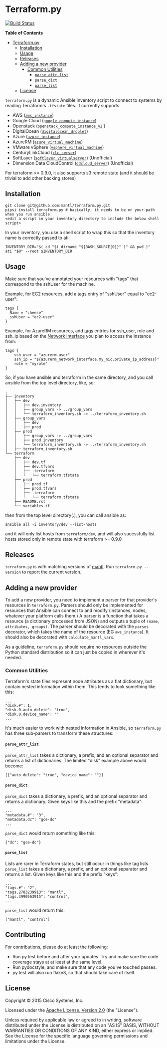 # Terraform.py

[![Build Status](https://travis-ci.org/mantl/terraform.py.svg)](https://travis-ci.org/mantl/terraform.py)

<!-- markdown-toc start - Don't edit this section. Run M-x markdown-toc/generate-toc again -->
**Table of Contents**

- [Terraform.py](#terraformpy)
    - [Installation](#installation)
    - [Usage](#usage)
    - [Releases](#releases)
    - [Adding a new provider](#adding-a-new-provider)
        - [Common Utilities](#common-utilities)
            - [`parse_attr_list`](#parseattrlist)
            - [`parse_dict`](#parsedict)
            - [`parse_list`](#parselist)
    - [License](#license)

<!-- markdown-toc end -->

`terraform.py` is a dynamic Ansible inventory script to connect to systems by
reading Terraform's `.tfstate` files. It currently supports:

 - AWS ([`aws_instance`](https://www.terraform.io/docs/providers/aws/r/instance.html))
 - Google Cloud ([`google_compute_instance`](https://www.terraform.io/docs/providers/google/r/compute_instance.html))
 - Openstack ([`openstack_compute_instance_v2`'](https://www.terraform.io/docs/providers/openstack/r/compute_instance_v2.html))
 - DigitalOcean ([`digitalocean_droplet`](http://terraform.io/docs/providers/do/r/droplet.html))
 - Azure ([`azure_instance`](https://www.terraform.io/docs/providers/azure/r/instance.html))
 - AzureRM ([`azure_virtual_machine`](https://www.terraform.io/docs/providers/azurerm/r/virtual_machine.html))
 - VMware vSphere ([`vsphere_virtual_machine`](https://www.terraform.io/docs/providers/vsphere/r/virtual_machine.html))
 - CenturyLinkCloud ([`clc_server`](https://www.terraform.io/docs/providers/clc/r/server.html))
 - SoftLayer ([`softlayer_virtualserver`](https://github.com/finn-no/terraform-provider-softlayer)) (Unofficial)
 - Dimension Data CloudControl ([`ddcloud_server`](https://github.com/DimensionDataResearch/https://github.com/DimensionDataResearch/dd-cloud-compute-terraform)) (Unofficial)

For terraform >= 0.9.0, it also supports s3 remote state (and it should be trivial to add other backing stores)

## Installation

```
git clone git@github.com:mantl/terraform.py.git
pipsi install terraform.py # basically, it needs to be on your path when you run ansible
<edit a script in your inventory directory to include the below shell script>
```

In your inventory, you use a shell script to wrap this so that the inventory name is correctly passed to ati:

```
INVENTORY_DIR="$( cd "$( dirname "${BASH_SOURCE[0]}" )" && pwd )"
ati "$@" --root $INVENTORY_DIR
```

## Usage

Make sure that you've annotated your resources with "tags" that correspond to the sshUser for the machine.

Example, for EC2 resources, add a [tags](https://www.terraform.io/docs/providers/aws/r/instance.html#tags) entry of "sshUser" equal to "ec2-user":

	tags {
      Name = "cheese"
      sshUser = "ec2-user"
    }

Example, for AzureRM resources, add [tags](https://www.terraform.io/docs/providers/azurerm/r/virtual_machine.html#tags) entries for ssh_user, role and ssh_ip based on the [Network Interface](https://www.terraform.io/docs/providers/azurerm/r/network_interface.html) you plan to access the instance from:

    tags {
        ssh_user = "azurerm-user"
        ssh_ip = "${azurerm_network_interface.my_nic.private_ip_address}"
        role = "myrole"
    }

So, if you have ansible and terraform in the same directory, and you call ansible from the top level directory, like, so:

```
.
├── inventory
│   ├── dev
│   │   ├── dev.inventory
│   │   ├── group_vars -> ../group_vars
│   │   └── terraform_inventory.sh -> ../terraform_inventory.sh
│   ├── group_vars
│   │   ├── dev
│   │   ├── prod
│   ├── prod
│   │   ├── group_vars -> ../group_vars
│   │   ├── prod.inventory
│   │   └── terraform_inventory.sh -> ../terraform_inventory.sh
│   ├── terraform_inventory.sh
└── terraform
    ├── dev
    │   ├── dev.tf
    │   ├── dev.tfvars
    │   ├── .terraform
    │   └   └── terraform.tfstate
    ├── prod
    │   ├── prod.tf
    │   ├── prod.tfvars
    │   ├── .terraform
    │   └   └── terraform.tfstate
    ├── README.rst
    └── variables.tf
```

then from the top level directory(.), you can call ansible as:

`ansible all -i inventory/dev --list-hosts`

and it will only list hosts from `terraform/dev`, and will also sucessfully list hosts stored only in remote state with terraform >= 0.9.0

## Releases

`terraform.py` is with matching versions of
[mantl](https://github.com/CiscoCloud/mantl). Run `terraform.py --version` to
report the current version.

## Adding a new provider

To add a new provider, you need to implement a parser for that provider's
resources in `terraform.py`. Parsers should only be implemented for resources
that Ansible can connect to and modify (instances, nodes, whatever your platform
calls them.) A parser is a function that takes a resource (a dictionary
processed from JSON) and outputs a tuple of `(name, attributes, groups)`. The
parser should be decorated with the `parses` decorator, which takes the name of
the resource (EG `aws_instance`). It should also be decorated with
`calculate_mantl_vars`.

As a guideline, `terraform.py` should require no resources outside the Python
standard distribution so it can just be copied in wherever it's needed.

### Common Utilities

Terraform's state files represent node attributes as a flat dictionary, but
contain nested information within them. This tends to look something like this:

    ...
    "disk.#": 1,
    "disk.0.auto_delete": "true",
    "disk.0.device_name": ""
    ...

It's much easier to work with nested information in Ansible, so `terraform.py`
has three sub-parsers to transform these structures:

#### `parse_attr_list`

`parse_attr_list` takes a dictionary, a prefix, and an optional separator and
returns a list of dictionaries. The limited "disk" example above would become:

    [{"auto_delete": "true", "device_name": ""}]

#### `parse_dict`

`parse_dict` takes a dictionary, a prefix, and an optional separator and returns
a dictionary. Given keys like this and the prefix "metadata":

    ...
    "metadata.#": "3",
    "metadata.dc": "gce-dc"
    ...

`parse_dict` would return something like this:

    {"dc": "gce-dc"}

#### `parse_list`

Lists are rarer in Terraform states, but still occur in things like tag lists.
`parse_list` takes a dictionary, a prefix, and an optional separator and returns
a list. Given keys like this and the prefix "keys":

    ...
    "tags.#": "2",
    "tags.2783239913": "mantl",
    "tags.3990563915": "control",
    ...

`parse_list` would return this:

    ["mantl", "control"]

## Contributing

For contributions, please do at least the following:

* Run py.test before and after your updates. Try and make sure the code coverage stays at
  at least at the same level.
* Run pydocstyle, and make sure that any code you've touched passes.
* py.test will also run flake8, so that should take care of itself.

## License

Copyright © 2015 Cisco Systems, Inc.

Licensed under the
[Apache License, Version 2.0](http://www.apache.org/licenses/LICENSE-2.0) (the
"License").

Unless required by applicable law or agreed to in writing, software distributed
under the License is distributed on an "AS IS" BASIS, WITHOUT WARRANTIES OR
CONDITIONS OF ANY KIND, either express or implied. See the License for the
specific language governing permissions and limitations under the License.
